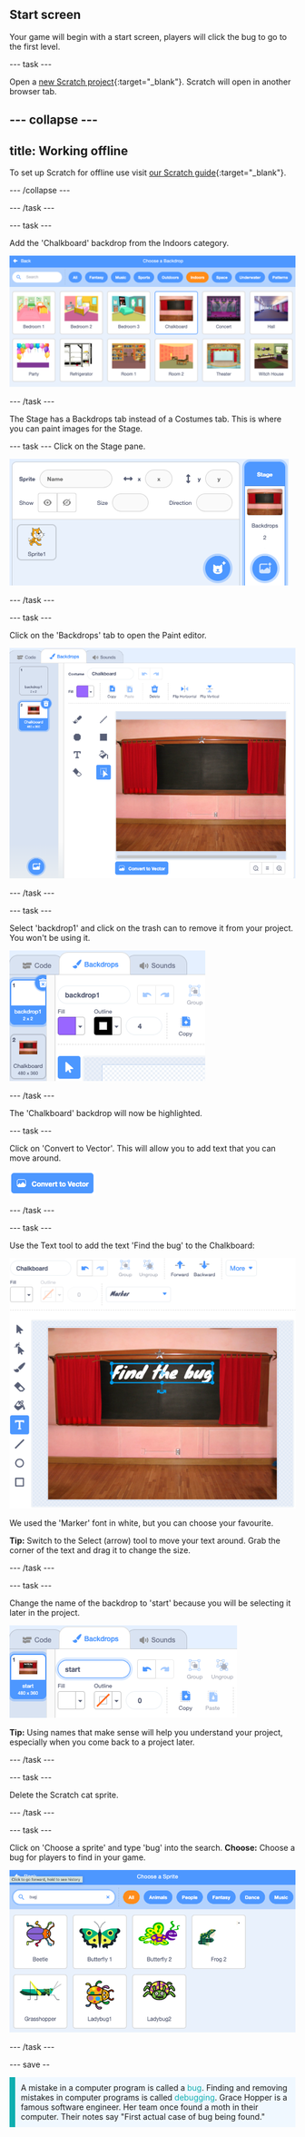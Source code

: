 ## Start screen

Your game will begin with a start screen, players will click the bug to go to the first level.

--- task ---

Open a [new Scratch project](http://rpf.io/scratch-new){:target="_blank"}. Scratch will open in another browser tab.

--- collapse ---
---
title: Working offline
---
To set up Scratch for offline use visit [our Scratch guide](https://learning-admin.raspberrypi.org/en/projects/getting-started-scratch/1){:target="_blank"}.

--- /collapse ---

--- /task ---

--- task ---

Add the 'Chalkboard' backdrop from the Indoors category.

![A chalkboard on a wall](images/chalkboard.png)

--- /task ---

The Stage has a Backdrops tab instead of a Costumes tab. This is where you can paint images for the Stage.

--- task ---
Click on the Stage pane. 

![Stage pane highlighted](images/stage-pane.png)

--- /task ---

--- task ---

Click on the 'Backdrops' tab to open the Paint editor. 

![Chalkboard backdrop in the Paint editor](images/chalkboard-paint.png)

--- /task ---

--- task ---

Select 'backdrop1' and  click on the trash can to remove it from your project. You won't be using it.

![Deleting backdrop1 using the trash can icon](images/delete-backdrop1.png)

--- /task ---

The 'Chalkboard' backdrop will now be highlighted. 

--- task ---

Click on 'Convert to Vector'. This will allow you to add text that you can move around. 

![Convert to Vector button highlighted](images/vector-button.png)

--- /task ---

--- task ---

Use the Text tool to add the text 'Find the bug' to the Chalkboard:

![Chalkboard backdrop in the Paint editor](images/chalkboard-text.png)

We used the 'Marker' font in white, but you can choose your favourite.

**Tip:** Switch to the Select (arrow) tool to move your text around. Grab the corner of the text and drag it to change the size.

--- /task ---

--- task ---

Change the name of the backdrop to 'start' because you will be selecting it later in the project.

![Backdrop name changed to Start screen in the paint editor](images/start-screen-name.png)

**Tip:** Using names that make sense will help you understand your project, especially when you come back to a project later.

--- /task ---

--- task ---

Delete the Scratch cat sprite.

--- /task ---

--- task ---

Click on 'Choose a sprite' and type 'bug' into the search. **Choose:** Choose a bug for players to find in your game. 

![Bug search results showing multiple bugs](images/bug-search.png)

--- /task ---

--- save --

<p style="border-left: solid; border-width:10px; border-color: #0faeb0; background-color: aliceblue; padding: 10px;">
A mistake in a computer program is called a <span style="color: #0faeb0">bug</span>. Finding and removing mistakes in computer programs is called <span style="color: #0faeb0">debugging</span>. Grace Hopper is a famous software engineer. Her team once found a moth in their computer. Their notes say "First actual case of bug being found."
</p>

